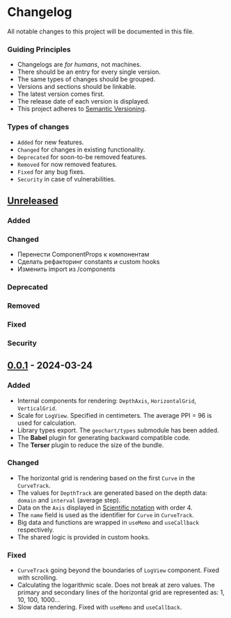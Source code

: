 # Changelog

All notable changes to this project will be documented in this file.

### Guiding Principles

- Changelogs are _for humans_, not machines.
- There should be an entry for every single version.
- The same types of changes should be grouped.
- Versions and sections should be linkable.
- The latest version comes first.
- The release date of each version is displayed.
- This project adheres to [Semantic Versioning](https://semver.org/spec/v2.0.0.html).

### Types of changes

- `Added` for new features.
- `Changed` for changes in existing functionality.
- `Deprecated` for soon-to-be removed features.
- `Removed` for now removed features.
- `Fixed` for any bug fixes.
- `Security` in case of vulnerabilities.

## [Unreleased]

### Added

### Changed

- Перенести ComponentProps к компонентам
- Сделать рефакторинг constants и custom hooks
- Изменить import из /components

### Deprecated

### Removed

### Fixed

### Security

## [0.0.1] - 2024-03-24

### Added

- Internal components for rendering: `DepthAxis`, `HorizontalGrid`, `VerticalGrid`.
- Scale for `LogView`. Specified in centimeters. The average PPI = 96 is used for calculation.
- Library types export. The `geochart/types` submodule has been added.
- The **Babel** plugin for generating backward compatible code.
- The **Terser** plugin to reduce the size of the bundle.

### Changed

- The horizontal grid is rendering based on the first `Curve` in the `CurveTrack`.
- The values for `DepthTrack` are generated based on the depth data: `domain` and `interval` (average step).
- Data on the `Axis` displayed in [Scientific notation](https://en.wikipedia.org/wiki/Scientific_notation) with order 4.
- The `name` field is used as the identifier for `Curve` in `CurveTrack`.
- Big data and functions are wrapped in `useMemo` and `useCallback` respectively.
- The shared logic is provided in custom hooks.

### Fixed

- `CurveTrack` going beyond the boundaries of `LogView` component. Fixed with scrolling.
- Calculating the logarithmic scale. Does not break at zero values. The primary and secondary lines of the horizontal grid are represented as: 1, 10, 100, 1000...
- Slow data rendering. Fixed with `useMemo` and `useCallback`.

[unreleased]: https://github.com/PeachMood/geochart/compare/v0.0.1...HEAD
[0.0.1]: https://github.com/PeachMood/geochart/releases/tag/v0.0.1
